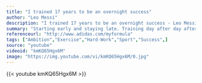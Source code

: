```yaml
---
title: "I trained 17 years to be an overnight success"
author: "Leo Messi"
description: "I trained 17 years to be an overnight success - Leo Messi quotes from GetInspired365.com"
summary: "Starting early and staying late. Training day after day after day, year after year. This is Leo Messi's formula. What's yours?"
referenceurl: "http://www.adidas.com/myformula"
tags: ["Ambition","Exercise","Hard-Work","Sport","Success",]
source: "youtube"
videoid: "kmKQ65Hgx6M"
image: "https://img.youtube.com/vi/kmKQ65Hgx6M/0.jpg"
---
```


{{< youtube kmKQ65Hgx6M >}}
